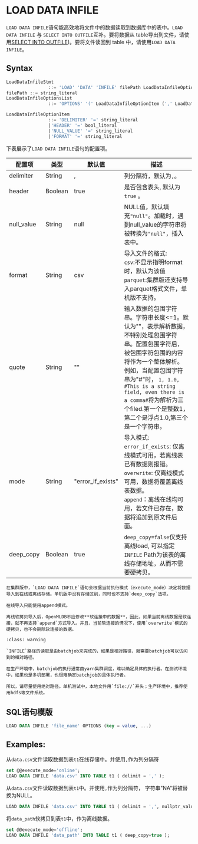 # LOAD DATA INFILE
`LOAD DATA INFILE`语句能高效地将文件中的数据读取到数据库中的表中。`LOAD DATA INFILE` 与 `SELECT INTO OUTFILE`互补。要将数据从 table导出到文件，请使用[SELECT INTO OUTFILE](../dql/SELECT_INTO_STATEMENT.md))。要将文件读回到 table 中，请使用`LOAD DATA INFILE`。
## Syntax

```sql
LoadDataInfileStmt
				::= 'LOAD' 'DATA' 'INFILE' filePath LoadDataInfileOptionsList
filePath ::= string_literal
LoadDataInfileOptionsList
				::= 'OPTIONS' '(' LoadDataInfileOptionItem (',' LoadDataInfileOptionItem)* ')'

LoadDataInfileOptionItem
				::= 'DELIMITER' '=' string_literal
				|'HEADER' '=' bool_literal
				|'NULL_VALUE' '=' string_literal
				|'FORMAT' '=' string_literal						
```
下表展示了`LOAD DATA INFILE`语句的配置项。

| 配置项     | 类型    | 默认值 | 描述                                                                                                                                                                                           |
| ---------- | ------- | ------ |----------------------------------------------------------------------------------------------------------------------------------------------------------------------------------------------|
| delimiter  | String  | ,      | 列分隔符，默认为`,`。                                                                                                                                                                                 |
| header     | Boolean | true   | 是否包含表头, 默认为`true` 。                                                                                                                                                                          |
| null_value | String  | null   | NULL值，默认填充`"null"`。加载时，遇到null_value的字符串将被转换为`"null"`，插入表中。                                                                                                                                       |
| format     | String  | csv    | 导入文件的格式:<br />`csv`:不显示指明format时，默认为该值<br />`parquet`:集群版还支持导入parquet格式文件，单机版不支持。                                                                                                                                                              |
| quote      | String  | ""     | 输入数据的包围字符串。字符串长度<=1。默认为""，表示解析数据，不特别处理包围字符串。配置包围字符后，被包围字符包围的内容将作为一个整体解析。例如，当配置包围字符串为"#"时， `1, 1.0, #This is a string field, even there is a comma#`将为解析为三个filed.第一个是整数1，第二个是浮点1.0,第三个是一个字符串。 |
| mode       | String  | "error_if_exists" | 导入模式:<br />`error_if_exists`: 仅离线模式可用，若离线表已有数据则报错。<br />`overwrite`: 仅离线模式可用，数据将覆盖离线表数据。<br />`append`：离线在线均可用，若文件已存在，数据将追加到原文件后面。                                                           |
| deep_copy  | Boolean | true   | `deep_copy=false`仅支持离线load, 可以指定`INFILE` Path为该表的离线存储地址，从而不需要硬拷贝。                                                                                                                            |



```{note}
在集群版中，`LOAD DATA INFILE`语句会根据当前执行模式（execute_mode）决定将数据导入到在线或离线存储。单机版中没有存储区别，同时也不支持`deep_copy`选项。

在线导入只能使用append模式。

离线软拷贝导入后，OpenMLDB不应修改**软连接中的数据**，因此，如果当前离线数据是软连接，就不再支持`append`方式导入。并且，当前软连接的情况下，使用`overwrite`模式的硬拷贝，也不会删除软连接的数据。
```

```{warning} INFILE Path
:class: warning

`INFILE`路径的读取是由batchjob来完成的，如果是相对路径，就需要batchjob可以访问到的相对路径。

在生产环境中，batchjob的执行通常由yarn集群调度，难以确定具体的执行者。在测试环境中，如果也是多机部署，也很难确定batchjob的具体执行者。

所以，请尽量使用绝对路径。单机测试中，本地文件用`file://`开头；生产环境中，推荐使用hdfs等文件系统。
```
## SQL语句模版

```sql
LOAD DATA INFILE 'file_name' OPTIONS (key = value, ...)
```

## Examples:

从`data.csv`文件读取数据到表`t1`在线存储中。并使用`,`作为列分隔符

```sql
set @@execute_mode='online';
LOAD DATA INFILE 'data.csv' INTO TABLE t1 ( delimit = ',' );
```

从`data.csv`文件读取数据到表`t1`中。并使用`,`作为列分隔符， 字符串"NA"将被替换为NULL。

```sql
LOAD DATA INFILE 'data.csv' INTO TABLE t1 ( delimit = ',', nullptr_value='NA');
```

将`data_path`软拷贝到表`t1`中，作为离线数据。
```sql
set @@execute_mode='offline';
LOAD DATA INFILE 'data_path' INTO TABLE t1 ( deep_copy=true );
```


